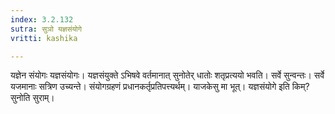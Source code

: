 ```yaml
---
index: 3.2.132
sutra: सुञो यज्ञसंयोगे
vritti: kashika

---
```

यज्ञेन संयोगः यज्ञसंयोगः। यज्ञसंयुक्ते ऽभिषवे वर्तमानात् सुनोतेर् धातोः शतृप्रत्ययो भवति। सर्वे सुन्वन्तः। सर्वे यजमानाः सत्रिण उच्यन्ते। संयोगग्रहणं प्रधानकर्तृप्रतिपत्त्यर्थम्। याजकेसु मा भूत्। यज्ञसंयोगे इति किम्? सुनोति सुराम्।